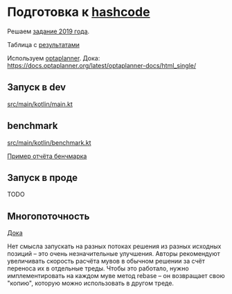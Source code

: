 # Подготовка к [hashcode](https://codingcompetitions.withgoogle.com/hashcode)

Решаем [задание 2019 года](problem_instructions.pdf).

Таблица с [результатами](https://codingcompetitions.withgoogle.com/hashcode/archive/2019)

Используем [optaplanner](https://www.optaplanner.org/). Дока: https://docs.optaplanner.org/latest/optaplanner-docs/html_single/

## Запуск в dev

[src/main/kotlin/main.kt](src/main/kotlin/main.kt)

## benchmark

[src/main/kotlin/benchmark.kt](src/main/kotlin/benchmark.kt)

[Пример отчёта бенчмарка](https://htmlpreview.github.io/?https://github.com/SlNPacifist/hashcode-2019/blob/master/benchmark-result-example/index.html)

## Запуск в проде

TODO

## Многопоточность

[Дока](https://docs.optaplanner.org/latest/optaplanner-docs/html_single/#multithreadedSolving)

Нет смысла запускать на разных потоках решения из разных исходных позиций – это очень незначительные улучшения. Авторы рекомендуют увеличивать скорость расчёта мувов в обычном решении за счёт переноса их в отдельные треды. Чтобы это работало, нужно имплементировать на каждом муве метод rebase – он возвращает свою "копию", которую можно использовать в другом треде.